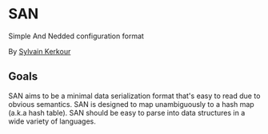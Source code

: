 # SAN

Simple And Nedded configuration format

By <a href="https://kerkour.com" target="_blank" rel="noopener noreferrer">Sylvain Kerkour</a>

## Goals

SAN aims to be a minimal data serialization format that's easy to read due to obvious semantics.
SAN is designed to map unambiguously to a hash map (a.k.a hash table).
SAN should be easy to parse into data structures in a wide variety of languages.
